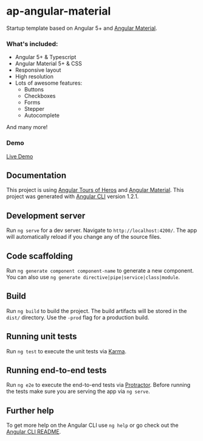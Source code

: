 # ap-angular-material

Startup template based on Angular 5+ and [Angular Material](https://material.angular.io).


### What's included:

- Angular 5+ & Typescript
- Angular Material 5+ & CSS
- Responsive layout
- High resolution
- Lots of awesome features:
  - Buttons
  - Checkboxes
  - Forms
  - Stepper
  - Autocomplete
  
And many more!

### Demo

<a target="_blank" href="https://ap-angular-material.stackblitz.io/dashboard">Live Demo</a>

## Documentation
This project is using [Angular Tours of Heros](https://angular.io/tutorial) and [Angular Material](https://material.angular.io).
This project was generated with [Angular CLI](https://github.com/angular/angular-cli) version 1.2.1.

## Development server

Run `ng serve` for a dev server. Navigate to `http://localhost:4200/`. The app will automatically reload if you change any of the source files.

## Code scaffolding

Run `ng generate component component-name` to generate a new component. You can also use `ng generate directive|pipe|service|class|module`.

## Build

Run `ng build` to build the project. The build artifacts will be stored in the `dist/` directory. Use the `-prod` flag for a production build.

## Running unit tests

Run `ng test` to execute the unit tests via [Karma](https://karma-runner.github.io).

## Running end-to-end tests

Run `ng e2e` to execute the end-to-end tests via [Protractor](http://www.protractortest.org/).
Before running the tests make sure you are serving the app via `ng serve`.

## Further help

To get more help on the Angular CLI use `ng help` or go check out the [Angular CLI README](https://github.com/angular/angular-cli/blob/master/README.md).
